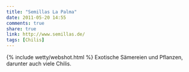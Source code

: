 ```yaml
---
title: "Semillas La Palma"
date: 2011-05-20 14:55
comments: true
share: true
link: http://www.semillas.de/
tags: [Chilis]
---
```

{% include wetty/webshot.html %} Exotische Sämereien und Pflanzen, darunter auch viele Chilis.
